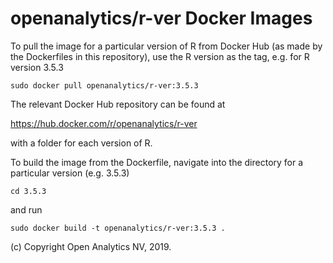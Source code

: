
# openanalytics/r-ver Docker Images

To pull the image for a particular version of R from Docker Hub (as made by the Dockerfiles in this repository),
use the R version as the tag, e.g. for R version 3.5.3

```
sudo docker pull openanalytics/r-ver:3.5.3
```

The relevant Docker Hub repository can be found at

https://hub.docker.com/r/openanalytics/r-ver

with a folder for each version of R.

To build the image from the Dockerfile, navigate into the directory for a particular version (e.g. 3.5.3)

```
cd 3.5.3
```

and run 

```
sudo docker build -t openanalytics/r-ver:3.5.3 .
```

(c) Copyright Open Analytics NV, 2019.
